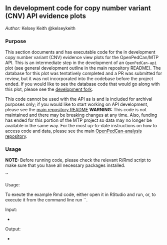 ## In development code for copy number variant (CNV) API evidence plots
*Author:* Kelsey Keith @kelseykeith

### Purpose

This section documents and has executable code for the in development copy number variant (CNV) evidence view plots for the OpenPedCan/MTP API.
This is an intermediate step in the development of an `OpenPedCan-api` plot (see general development outline in the main repository README). 
The database for this plot was tentatively completed and a PR was submitted for review, but it was not incorporated into the codebase before the project ended.
If you would like to see the database code that would go along with this plot, please see the [development fork](https://github.com/kelseykeith/OpenPedCan-api/tree/cnv-db).

This code cannot be used with the API as is and is included for archival purposes only; if you would like to start working on API development, please see the [main repository README](https://github.com/PediatricOpenTargets/OpenPedCan-unfinished-development) 
**WARNING:** This code is not maintained and there may be breaking changes at any time. 
Also, funding has ended for this portion of the MTP project so data may no longer be available in the same way. 
For the most up-to-date instructions on how to access code and data, please see the main [OpenPedCan-analysis repository](https://github.com/PediatricOpenTargets/OpenPedCan-analysis).

### Usage

**NOTE:** Before running code, please check the relevant R/Rmd script to make sure that you have all necessary packages installed.

**``** 

Usage:

To exeute the example Rmd code, either open it in RStudio and run, or, to execute it from the command line run ``.

Input:

- 

Output:

- 